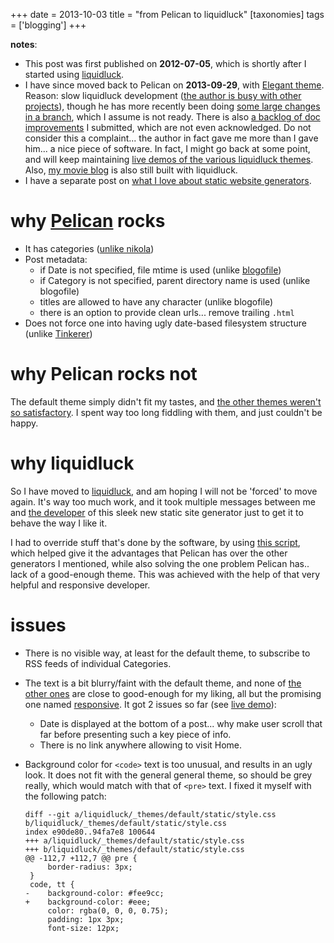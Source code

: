 +++
date = 2013-10-03
title = "from Pelican to liquidluck"
[taxonomies]
tags = ['blogging']
+++

**notes**:

-   This post was first published on **2012-07-05**, which is shortly
    after I started using [liquidluck].
-   I have since moved back to Pelican on **2013-09-29**, with [Elegant
    theme]. Reason: slow liquidluck development ([the author is busy
    with other projects]), though he has more recently been doing [some
    large changes in a branch], which I assume is not ready. There is
    also [a backlog of doc improvements] I submitted, which are not even
    acknowledged. Do not consider this a complaint... the author in
    fact gave me more than I gave him... a nice piece of software. In
    fact, I might go back at some point, and will keep maintaining [live
    demos of the various liquidluck themes]. Also, [my movie blog] is
    also still built with liquidluck.
-   I have a separate post on [what I love about static website
    generators].

why [Pelican] rocks
===================

-   It has categories ([unlike nikola])
-   Post metadata:
    -   if Date is not specified, file mtime is used (unlike
        [blogofile])
    -   if Category is not specified, parent directory name is used
        (unlike blogofile)
    -   titles are allowed to have any character (unlike blogofile)
    -   there is an option to provide clean urls... remove trailing
        `.html`
-   Does not force one into having ugly date-based filesystem structure
    (unlike [Tinkerer])

why Pelican rocks not
=====================

The default theme simply didn't fit my tastes, and [the other themes
weren't so satisfactory]. I spent way too long fiddling with them, and
just couldn't be happy.

why liquidluck
==============

So I have moved to [liquidluck], and am hoping I will not be 'forced'
to move again. It's way too much work, and it took multiple messages
between me and [the developer] of this sleek new static site generator
just to get it to behave the way I like it.

I had to override stuff that's done by the software, by using [this
script], which helped give it the advantages that Pelican has over the
other generators I mentioned, while also solving the one problem Pelican
has.. lack of a good-enough theme. This was achieved with the help of
that very helpful and responsive developer.

issues
======

-   There is no visible way, at least for the default theme, to
    subscribe to RSS feeds of individual Categories.
-   The text is a bit blurry/faint with the default theme, and none of
    [the other ones][live demos of the various liquidluck themes] are
    close to good-enough for my liking, all but the promising one named
    [responsive]. It got 2 issues so far (see [live demo]):
    -   Date is displayed at the bottom of a post... why make user
        scroll that far before presenting such a key piece of info.
    -   There is no link anywhere allowing to visit Home.
-   Background color for `<code>` text is too unusual, and results in an
    ugly look. It does not fit with the general general theme, so should
    be grey really, which would match with that of `<pre>` text. I fixed
    it myself with the following patch:

        diff --git a/liquidluck/_themes/default/static/style.css b/liquidluck/_themes/default/static/style.css
        index e90de80..94fa7e8 100644
        +++ a/liquidluck/_themes/default/static/style.css
        +++ b/liquidluck/_themes/default/static/style.css
        @@ -112,7 +112,7 @@ pre {
             border-radius: 3px;
         }
         code, tt {
        -    background-color: #fee9cc;
        +    background-color: #eee;
             color: rgba(0, 0, 0, 0.75);
             padding: 1px 3px;
             font-size: 12px;

  [liquidluck]: http://liquidluck.readthedocs.org
  [Elegant theme]: http://oncrashreboot.com/pelican-elegant
  [the author is busy with other projects]: https://github.com/lepture/liquidluck/issues/101
  [some large changes in a branch]: https://github.com/lepture/liquidluck/issues/104#issuecomment-22825084
  [a backlog of doc improvements]: https://github.com/lepture/liquidluck/issues/created_by/tshepang?sort=updated&state=open
  [live demos of the various liquidluck themes]: http://tshepang.net/looking-at-liquidluck-themes
  [my movie blog]: http://tshepang.net
  [what I love about static website generators]: http://tshepang.net/what-me-loves-about-static-website-generation
  [Pelican]: http://pelican.readthedocs.org
  [unlike nikola]: https://github.com/getnikola/nikola/issues/163
  [blogofile]: http://blogofile.com
  [Tinkerer]: http://tinkerer.me
  [the other themes weren't so satisfactory]: http://tshepang.net/favorite-pelican-themes
  [the developer]: http://lepture.com
  [this script]: https://bitbucket.org/tshepang/blog/src/1602cdf8/custom.py
  [responsive]: https://github.com/bingdian/liquidluck-theme-responsive
  [live demo]: http://demo-responsive.tshepang.net
